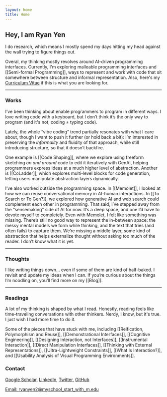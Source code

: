 ```yaml
---
layout: home
title: Home
---
```



## Hey, I am <span class="annotation-highlight"><b>Ryan Yen</b></span>
I do research, which means I mostly spend my days hitting my head against the wall trying to figure things out.

Overal, my thinking mostly revolves around AI-driven programming interfaces. Currently, I'm exploring malleable programming interfaces and [[Semi-formal Programming]], ways to represent and work with code that sit somewhere between structure and informal representation.
Also, here's my [Curriculum Vitae](/assets/cv.pdf) if this is what you are looking for.

---

### Works
I’ve been thinking about enable programmers to program in different ways. I love writing code with a keyboard, but I don’t think it’s the only way to program (and it's not, coding ≠ typing code).

Lately, the whole “vibe coding” trend partially resonates with what I care about, though I want to push it further (or hold back a bit): I’m interested in preserving the *informality* and fluidity of that approach, while still introducing structure, so that it doesn’t backfire.

One example is [[Code Shaping]], where we explore using freeform sketching *on and around* code to edit it iteratively with GenAI, helping programmers express ideas at a much higher level of abstraction. Another is [[CoLadder]], which explores multi-level blocks for code generation, letting users manipulate abstraction layers dynamically.

I’ve also worked outside the programming space. In [[Memolet]], I looked at how we can reuse conversational memory in AI-human interactions. In [[To Search or To Gen?]], we explored how generative AI and web search could complement each other in programming. That said, I’ve stepped away from the “sensemaking” side of AI for now. It’s a deep space, and one I’d have to devote myself to completely. Even with Memolet, I felt like something was missing. There’s still no good way to represent the in-between space: the messy mental models we form while thinking, and the text that tries (and often fails) to capture them. We’re missing a middle layer, some kind of abstraction that helps externalize thought without asking too much of the reader. I don’t know what it is yet.

---

### Thoughts

I like writing things down... even if some of them are kind of half-baked. I revisit and update my ideas when I can.
If you’re curious about the things I’m noodling on, you’ll find more on my [[Blog]].

---

### Readings
A lot of my thinking is shaped by what I read. Honestly, reading feels like time-traveling conversations with other thinkers. Nerdy, I know, but it's true. I just wish I had more time to do it.

Some of the pieces that have stuck with me, including [[Reification, Polymorphism and Reuse]], [[Demonstrational Interfaces]], [[Cognitive Engineering]], [[Designing Interaction, not Interfaces]], [[Instrumental Interaction]], [[Direct Manipulation Interfaces]], [[Thinking with External Representations]], [[Ultra-Lightweight Constraints]], [[What Is Interaction?]], and [[Usability Analysis of Visual Programming Environments]].


### Contact
[Google Scholar](https://scholar.google.com/citations?user=9LztrWkAAAAJ&hl=en&oi=ao), [LinkedIn](https://www.linkedin.com/in/ryan-yen/), [Twitter](https://twitter.com/ryanyen22), [GitHub](https://github.com/ryanyen2)

[Email: ryanyen2@myschool_start_with_m.edu](mailto:ryanyen2@____.edu)
